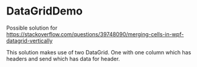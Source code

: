 # DataGridDemo
Possible solution for https://stackoverflow.com/questions/39748090/merging-cells-in-wpf-datagrid-vertically

This solution makes use of two DataGrid. One with one column which has headers and send which has data for header.
